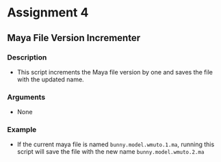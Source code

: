 # Assignment 4

## Maya File Version Incrementer

### Description

- This script increments the Maya file version by one and saves the file with the updated name.

### Arguments

- None

### Example

- If the current maya file is named `bunny.model.wmuto.1.ma`, running this script will save the file with the new name `bunny.model.wmuto.2.ma`